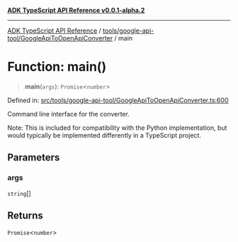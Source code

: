 [**ADK TypeScript API Reference v0.0.1-alpha.2**](../../../../README.md)

***

[ADK TypeScript API Reference](../../../../modules.md) / [tools/google-api-tool/GoogleApiToOpenApiConverter](../README.md) / main

# Function: main()

> **main**(`args`): `Promise`\<`number`\>

Defined in: [src/tools/google-api-tool/GoogleApiToOpenApiConverter.ts:600](https://github.com/njraladdin/adk-typescript/blob/main/src/tools/google-api-tool/GoogleApiToOpenApiConverter.ts#L600)

Command line interface for the converter.

Note: This is included for compatibility with the Python implementation,
but would typically be implemented differently in a TypeScript project.

## Parameters

### args

`string`[]

## Returns

`Promise`\<`number`\>
